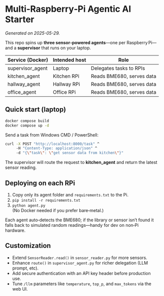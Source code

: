 # Multi‑Raspberry‑Pi Agentic AI Starter

_Generated on 2025-05-29._

This repo spins up **three sensor‑powered agents**—one per Raspberry Pi—and a **supervisor** that runs on your laptop.

| Service (Docker)  | Intended host | Role |
|-------------------|---------------|------|
| supervisor_agent  | Laptop        | Delegates tasks to RPIs |
| kitchen_agent     | Kitchen RPi   | Reads BME680, serves data |
| hallway_agent     | Hallway RPi   | Reads BME680, serves data |
| office_agent      | Office RPi    | Reads BME680, serves data |

## Quick start (laptop)

```bash
docker compose build
docker compose up -d
```

Send a task from Windows CMD / PowerShell:

```bash
curl -X POST "http://localhost:8000/task" ^
     -H "Content-Type: application/json" ^
     -d "{\"task\": \"get sensor data from kitchen\"}"
```

The supervisor will route the request to **kitchen_agent** and return the latest sensor reading.

## Deploying on each RPi

1. Copy only its agent folder and `requirements.txt` to the Pi.
2. `pip install -r requirements.txt`
3. `python agent.py`  
   (No Docker needed if you prefer bare‑metal.)

Each agent auto‑detects the BME680; if the library or sensor isn’t found it falls back to simulated random readings—handy for dev on non‑Pi hardware.

## Customization

* Extend `SensorReader.read()` in `sensor_reader.py` for more sensors.
* Enhance `route()` in `supervisor_agent.py` for richer delegation (LLM prompt, etc).
* Add secure authentication with an API key header before production use.
* Tune `/llm` parameters like `temperature`, `top_p`, and `max_tokens` via the web UI.
